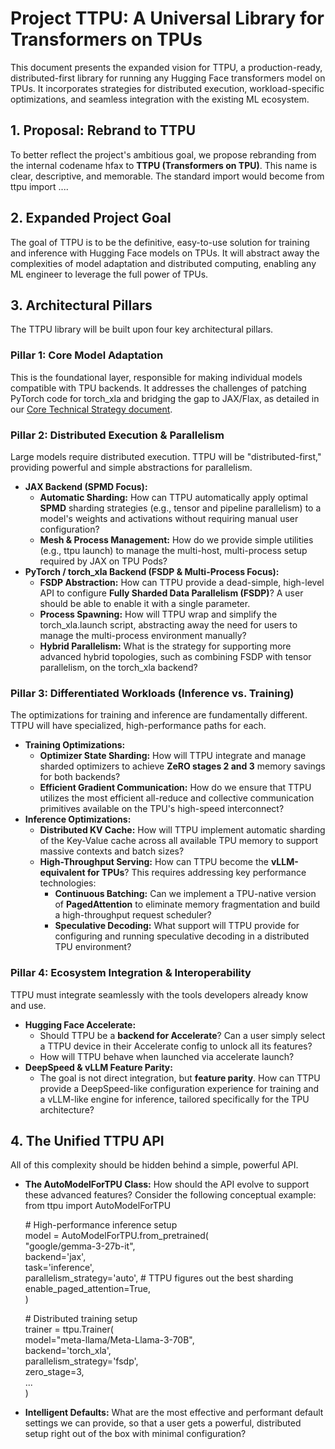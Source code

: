 # **Project TTPU: A Universal Library for Transformers on TPUs**

This document presents the expanded vision for TTPU, a production-ready, distributed-first library for running any Hugging Face transformers model on TPUs. It incorporates strategies for distributed execution, workload-specific optimizations, and seamless integration with the existing ML ecosystem.

## **1\. Proposal: Rebrand to TTPU**

To better reflect the project's ambitious goal, we propose rebranding from the internal codename hfax to **TTPU (Transformers on TPU)**. This name is clear, descriptive, and memorable. The standard import would become from ttpu import ....

## **2\. Expanded Project Goal**

The goal of TTPU is to be the definitive, easy-to-use solution for training and inference with Hugging Face models on TPUs. It will abstract away the complexities of model adaptation and distributed computing, enabling any ML engineer to leverage the full power of TPUs.

## **3\. Architectural Pillars**

The TTPU library will be built upon four key architectural pillars.

### **Pillar 1: Core Model Adaptation**

This is the foundational layer, responsible for making individual models compatible with TPU backends. It addresses the challenges of patching PyTorch code for torch_xla and bridging the gap to JAX/Flax, as detailed in our [Core Technical Strategy document](https://www.google.com/search?q=./README-Core-Strategy.md).

### **Pillar 2: Distributed Execution & Parallelism**

Large models require distributed execution. TTPU will be "distributed-first," providing powerful and simple abstractions for parallelism.

- **JAX Backend (SPMD Focus):**
  - **Automatic Sharding:** How can TTPU automatically apply optimal **SPMD** sharding strategies (e.g., tensor and pipeline parallelism) to a model's weights and activations without requiring manual user configuration?
  - **Mesh & Process Management:** How do we provide simple utilities (e.g., ttpu launch) to manage the multi-host, multi-process setup required by JAX on TPU Pods?
- **PyTorch / torch_xla Backend (FSDP & Multi-Process Focus):**
  - **FSDP Abstraction:** How can TTPU provide a dead-simple, high-level API to configure **Fully Sharded Data Parallelism (FSDP)**? A user should be able to enable it with a single parameter.
  - **Process Spawning:** How will TTPU wrap and simplify the torch_xla.launch script, abstracting away the need for users to manage the multi-process environment manually?
  - **Hybrid Parallelism:** What is the strategy for supporting more advanced hybrid topologies, such as combining FSDP with tensor parallelism, on the torch_xla backend?

### **Pillar 3: Differentiated Workloads (Inference vs. Training)**

The optimizations for training and inference are fundamentally different. TTPU will have specialized, high-performance paths for each.

- **Training Optimizations:**
  - **Optimizer State Sharding:** How will TTPU integrate and manage sharded optimizers to achieve **ZeRO stages 2 and 3** memory savings for both backends?
  - **Efficient Gradient Communication:** How do we ensure that TTPU utilizes the most efficient all-reduce and collective communication primitives available on the TPU's high-speed interconnect?
- **Inference Optimizations:**
  - **Distributed KV Cache:** How will TTPU implement automatic sharding of the Key-Value cache across all available TPU memory to support massive contexts and batch sizes?
  - **High-Throughput Serving:** How can TTPU become the **vLLM-equivalent for TPUs**? This requires addressing key performance technologies:
    - **Continuous Batching:** Can we implement a TPU-native version of **PagedAttention** to eliminate memory fragmentation and build a high-throughput request scheduler?
    - **Speculative Decoding:** What support will TTPU provide for configuring and running speculative decoding in a distributed TPU environment?

### **Pillar 4: Ecosystem Integration & Interoperability**

TTPU must integrate seamlessly with the tools developers already know and use.

- **Hugging Face Accelerate:**
  - Should TTPU be a **backend for Accelerate**? Can a user simply select a TTPU device in their Accelerate config to unlock all its features?
  - How will TTPU behave when launched via accelerate launch?
- **DeepSpeed & vLLM Feature Parity:**
  - The goal is not direct integration, but **feature parity**. How can TTPU provide a DeepSpeed-like configuration experience for training and a vLLM-like engine for inference, tailored specifically for the TPU architecture?

## **4\. The Unified TTPU API**

All of this complexity should be hidden behind a simple, powerful API.

- **The AutoModelForTPU Class:** How should the API evolve to support these advanced features? Consider the following conceptual example:  
  from ttpu import AutoModelForTPU

  \# High-performance inference setup  
  model \= AutoModelForTPU.from_pretrained(  
   "google/gemma-3-27b-it",  
   backend='jax',  
   task='inference',  
   parallelism_strategy='auto', \# TTPU figures out the best sharding  
   enable_paged_attention=True,  
  )

  \# Distributed training setup  
  trainer \= ttpu.Trainer(  
   model="meta-llama/Meta-Llama-3-70B",  
   backend='torch_xla',  
   parallelism_strategy='fsdp',  
   zero_stage=3,  
   ...  
  )

- **Intelligent Defaults:** What are the most effective and performant default settings we can provide, so that a user gets a powerful, distributed setup right out of the box with minimal configuration?
